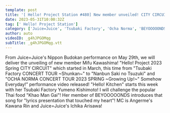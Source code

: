 ```yaml
---
template: post
title: '[ Hello! Project Station #480] New member unveiled! CITY CIRCUIT TSUBAKI FACTORY "Nanbun Saki no Tsuzuki" & OCHA NORMA "Something Everyday!" Kitchen & Lyrics MC: Rin Kawana & Ichika Arisawa'
date: 2023-05-31T10:00:32Z
tag: [' Hello! Project Station']
category: ['Juice=Juice', 'Tsubaki Factory', 'Ocha Norma', 'BEYOOOOONDS', 'Angerme']
author: auto 
videoID: _g4hJPGOMqg
subTitle: _g4hJPGOMqg.vtt
---
```

From Juice=Juice's Nippon Budokan performance on May 29th, we will deliver the unveiling of new member Mifu Kawashima! "Hello! Project 2023 Spring CITY CIRCUIT" which started in March, this time from "Tsubaki Factory CONCERT TOUR ~Shunkan~" to "Nanbun Saki no Tsuzuki" and "OCHA NORMA CONCERT TOUR 2023 SPRING ~Growing Up!~" Somehow Everyday!” performance video released! "Hello! Kitchen" starts this week with her Tsubaki Factory Yumeno Kishimoto! I will challenge the popular Thai food "Khao Man Gai"! Her member of BEYOOOOONDS introduces that song for "lyrics presentation that touched my heart"! MC is Angerme's Kawana Rin and Juice=Juice's Ichika Arisawa!